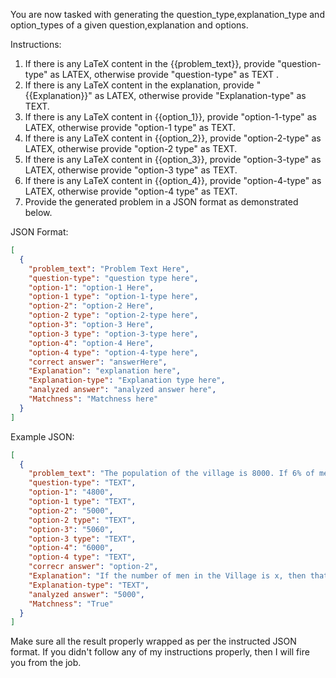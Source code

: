 You are now tasked with generating the question_type,explanation_type and option_types of a given question,explanation and options. 

Instructions:

1. If there is any LaTeX content in the {{problem_text}}, provide "question-type" as LATEX, otherwise provide "question-type" as TEXT .
2. If there is any LaTeX content in the explanation, provide "{{Explanation}}" as LATEX, otherwise provide "Explanation-type" as TEXT.
3. If there is any LaTeX content in {{option_1}}, provide "option-1-type" as LATEX, otherwise provide "option-1 type" as TEXT.
4. If there is any LaTeX content in {{option_2}}, provide "option-2-type" as LATEX, otherwise provide "option-2 type" as TEXT.
5. If there is any LaTeX content in {{option_3}}, provide "option-3-type" as LATEX, otherwise provide "option-3 type" as TEXT.
6. If there is any LaTeX content in {{option_4}}, provide "option-4-type" as LATEX, otherwise provide "option-4 type" as TEXT.
7. Provide the generated problem in a JSON format as demonstrated below.

JSON Format:

```json
[
  {
    "problem_text": "Problem Text Here",
    "question-type": "question type here",
    "option-1": "option-1 Here",
    "option-1 type": "option-1-type here",
    "option-2": "option-2 Here",
    "option-2 type": "option-2-type here",
    "option-3": "option-3 Here",
    "option-3 type": "option-3-type here",
    "option-4": "option-4 Here",
    "option-4 type": "option-4-type here",
    "correct answer": "answerHere",
    "Explanation": "explanation here",
    "Explanation-type": "Explanation type here",
    "analyzed answer": "analyzed answer here",
    "Matchness": "Matchness here"
  }
]
```

Example JSON:

```json
[
  {
    "problem_text": "The population of the village is 8000. If 6% of men and 10% of women are added, the population becomes 8600, then the number of men in the village was:",
    "question-type": "TEXT",
    "option-1": "4800",
    "option-1 type": "TEXT",
    "option-2": "5000",
    "option-2 type": "TEXT",
    "option-3": "5060",
    "option-3 type": "TEXT",
    "option-4": "6000",
    "option-4 type": "TEXT",
    "correcr answer": "option-2",
    "Explanation": "If the number of men in the Village is x, then that of the women will be (8000 - x)\nIf 6% of men and 10% of women are added, the population becomes 8600\nThis means that the additional number is 8600 - 8000 = 600\nTherefore 6% of number of men plus 10% number of women in the village is 600\n= 6% x + 10%(800-x) = 600\n= 6/100 x + 10/100(8000 - x) = 600\n= 0.06x + 0.1(8000- x) = 600\n= 0.06x + 800 - 0.1x = 600\n= 0.06x - 0.1x = 600 - 800\n= -0.04x = - 200\nx = - 200/-0.04\nx = 20000/4\nx = 5000\nTherefore the number of men in that village was 5000",
    "Explanation-type": "TEXT",
    "analyzed answer": "5000",
    "Matchness": "True"
  }
]
```

Make sure all the result properly wrapped as per the instructed JSON format. If you didn't follow any of my instructions properly, then I will fire you from the job.
